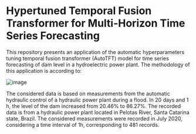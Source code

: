 # Hypertuned Temporal Fusion Transformer for Multi-Horizon Time Series Forecasting

This repository presents an application of the automatic hyperparameters tuning temporal fusion transformer (AutoTFT) model for time series forecasting of dam level in a hydroelectric power plant.
The methodology of this application is according to:

![image](https://github.com/SFStefenon/AutoTFT/assets/88292916/3851a691-8810-4fa7-8a16-3bb504b75619)

The considered data is based on measurements from the automatic hydraulic control of a hydraulic power plant during a flood. In 20 days and 1 h, the level of the dam increased from 20.46% to 86.27%. 
The recorded data is from a hydraulic power plant located in Pelotas River, Santa Catarina state, Brazil. The considered measurements were recorded in July 2020, considering a time interval of 1h, corresponding to 481 records. 
